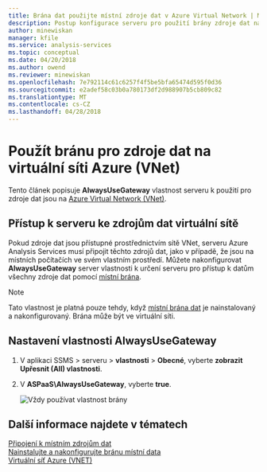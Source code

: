 ```yaml
---
title: Brána dat použijte místní zdroje dat v Azure Virtual Network | Microsoft Docs
description: Postup konfigurace serveru pro použití brány zdroje dat na virtuální síť.
author: minewiskan
manager: kfile
ms.service: analysis-services
ms.topic: conceptual
ms.date: 04/20/2018
ms.author: owend
ms.reviewer: minewiskan
ms.openlocfilehash: 7e792114c61c6257f4f5be5bfa65474d595f0d36
ms.sourcegitcommit: e2adef58c03b0a780173df2d988907b5cb809c82
ms.translationtype: MT
ms.contentlocale: cs-CZ
ms.lasthandoff: 04/28/2018
---
```

# <a name="use-gateway-for-data-sources-on-an-azure-virtual-network-vnet"></a>Použít bránu pro zdroje dat na virtuální síti Azure (VNet)

Tento článek popisuje **AlwaysUseGateway** vlastnost serveru k použití pro zdroje dat jsou na [Azure Virtual Network (VNet)](../virtual-network/virtual-networks-overview.md).

## <a name="server-access-to-vnet-data-sources"></a>Přístup k serveru ke zdrojům dat virtuální sítě

Pokud zdroje dat jsou přístupné prostřednictvím sítě VNet, serveru Azure Analysis Services musí připojit těchto zdrojů dat, jako v případě, že jsou na místních počítačích ve svém vlastním prostředí. Můžete nakonfigurovat **AlwaysUseGateway** server vlastnosti k určení serveru pro přístup k datům všechny zdroje dat pomocí [místní brána](analysis-services-gateway.md). 

> [!NOTE]
> Tato vlastnost je platná pouze tehdy, když [místní brána dat](analysis-services-gateway.md) je nainstalovaný a nakonfigurovaný. Brána může být ve virtuální síti.

## <a name="configure-alwaysusegateway-property"></a>Nastavení vlastnosti AlwaysUseGateway

1. V aplikaci SSMS > serveru > **vlastnosti** > **Obecné**, vyberte **zobrazit Upřesnit (All) vlastnosti**.
2. V **ASPaaS\AlwaysUseGateway**, vyberte **true**.

    ![Vždy používat vlastnost brány](media/analysis-services-vnet-gateway/aas-ssms-always-property.png)


## <a name="see-also"></a>Další informace najdete v tématech
[Připojení k místním zdrojům dat](analysis-services-gateway.md)   
[Nainstalujte a nakonfigurujte bránu místní data](analysis-services-gateway-install.md)   
[Virtuální síť Azure (VNET)](../virtual-network/virtual-networks-overview.md)   

